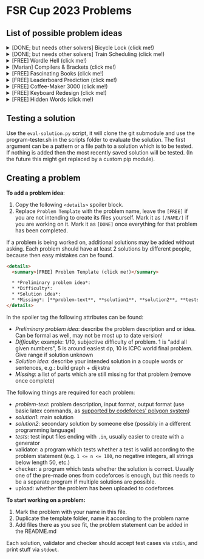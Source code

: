 # FSR Cup 2023 Problems


## List of possible problem ideas

<details> 
  <summary>[DONE; but needs other solvers] Bicycle Lock (click me!)</summary>

  * *Preliminary problem idea*: your gloves are too thick for the bicycle lock. Can only turn 2 dials at once, 2-100 numbers from 0 to 9 on lock. How many steps to turn to correct solution (if possible) given start position and correct position.
  * *Difficulty*: 2/10
  * *Solution idea*: greedy, start at left and check whether rightmost digit is correct
  * *Missing*: [**solution2**]
</details>

<details> 
  <summary>[DONE; but needs other solvers] Train Scheduling (click me!)</summary>

  * *Preliminary problem idea*: you are in Rostock, but tomorrow you want to be at home! So you decide to go with deutsche bahn, however you see that their planning system is not working. So you take the matters in your own hands. You take all routes in the system and create your own timetable and routing. Of course the deutsche bahn trains may have some delay. Given the routes for the day and the maximum delay for each train, print the earliest possible time for arrival, and the latest possible time
  * *Difficulty*: 3/10
  * *Solution idea*: make graph, traverse with dijkstra
  * *Missing*: [**solution2**]
</details>

<details> 
  <summary>[FREE] Wordle Hell (click me!)</summary>

  * *Preliminary problem idea*: While again not paying attention in the lecture, you are playing wordle on your phone. You see that you only have 4 guesses left. You wonder what is the best way to test as many letters as possible. Given a list of 5-letter words (may not be valid wordle words), find 4 words which maximize the number of distinct letters across them.
  * *Difficulty*: 3-6/10
  * *Solution idea*: 
  * *Missing*: [**problem-text**, **solution1**, **solution2**, **tests**, **validator**, **checker**, **upload**]
</details>


<details> 
  <summary>[Marian] Compilers & Brackets (click me!)</summary>

  * *Preliminary problem idea*: You just completed the lecture on how to create compilers, and now that you are an expert at it you want to test your skills. You decide to create your own programming language. First steps first, however, so you decide the most important thing is brackets, and lots of them. You want to write a parser which tells you whether a list of open and closed brackets is valid. Print "valid" or "invalid"
  * *Difficulty*: 2-3/10
  * *Solution idea*: track sum of open/closed brackets, if negative: print invalid
  * *Missing*: [**problem-text**, **solution1**, **solution2**, **tests**, **validator**, **checker**, **upload**]
</details>

<details> 
  <summary>[FREE] Fascinating Books (click me!)</summary>

  * *Preliminary problem idea*: You wonder around the library looking for the best book on visual basic, but you see so many books that any book title you read starts to lose its meaning. You just see letters, and you start to wonder. Do these books on this shelf contain each letter of the english alphabet at least once? Print "yes" or "no"
  * *Difficulty*: 1/10
  * *Solution idea*:
  * *Missing*: [**problem-text**, **solution1**, **solution2**, **tests**, **validator**, **checker**, **upload**]
</details>

<details> 
  <summary>[FREE] Leaderboard Prediction (click me!)</summary>

  * *Preliminary problem idea*: You are a crazy good competitive programmer, you have read all 8 problems, you have 3 hours and 50 minutes of the contest remaining, and now you know how long each problem will take you in minutes. Print how many problems you will be able to solve in 3:50 and what the time penalty will be for those solved problems.
  * *Difficulty*: 1/10
  * *Solution idea*:
  * *Missing*: [**problem-text**, **solution1**, **solution2**, **tests**, **validator**, **checker**, **upload**]
</details>

<details> 
  <summary>[FREE] Coffee-Maker 3000 (click me!)</summary>

  * *Preliminary problem idea*: Tomorrow is the last submission day for your seminar paper, you have written exactly 0 words so far. It is time to work you say, it will be a long day. You prepare your custom self-built coffee machine for the next t hours. You have enough coffee for x coffee cups in that time. Each time it brews a coffee you drink it immediately and you gain a boost to your productivity for m minutes. Drinking multiple coffee cups in the same time is not as effective, it follows the formula sqrt(x), where x is the number of boosts active during that timeframe. Each minute you write n words, what is the maximum number of words you can write if you optimize the coffee machine?
  * *Difficulty*: 
  * *Solution idea*:
  * *Missing*: [**problem-text**, **solution1**, **solution2**, **tests**, **validator**, **checker**, **upload**]
</details>

<details> 
  <summary>[FREE] Keyboard Redesign (click me!)</summary>

  * *Preliminary problem idea*: You have decided to redesign the keyboard. Given a list of words, create an optimal keyboard on a integer grid, such that the distances between letters is minimized when typing the given words."Easier" alternative: 1x26 row of numbers, still really hard, no idea how to solve?
  * *Difficulty*: 5-9/10
  * *Solution idea*:
  * *Missing*: [**problem-text**, **solution1**, **solution2**, **tests**, **validator**, **checker**, **upload**]
</details>

<details> 
  <summary>[FREE] Hidden Words (click me!)</summary>

  * *Preliminary problem idea*: Construct a n x n grid of letters.  You are given m words, each word should occur exactly once in that grid either horizontally or vertically. 
  * *Difficulty*: 
  * *Solution idea*:
  * *Missing*: [**problem-text**, **solution1**, **solution2**, **tests**, **validator**, **checker**, **upload**]
</details>


## Testing a solution

Use the `eval-solution.py` script, it will clone the git submodule and use the program-tester.sh in the scripts folder to evaluate the solution. The first argument can be a pattern or a file path to a solution which is to be tested. If nothing is added then the most recently saved solution will be tested. (In the future this might get replaced by a custom pip module).

## Creating a problem


**To add a problem idea**: 

1. Copy the following `<details>` spoiler block. 
2. Replace `Problem Template` with the problem name, leave the `[FREE]` if you are not intending to create its files yourself. Mark it as `[/NAME/]` if you are working on it. Mark it as `[DONE]` once everything for that problem has been completed.

If a problem is being worked on, additional solutions may be added without asking. Each problem should have at least 2 solutions by different people, because then easy mistakes can be found.

```html
<details> 
  <summary>[FREE] Problem Template (click me!)</summary>

  * *Preliminary problem idea*: 
  * *Difficulty*: 
  * *Solution idea*:
  * *Missing*: [**problem-text**, **solution1**, **solution2**, **tests**, **validator**, **checker**, **upload**]
</details>
```

In the spoiler tag the following attributes can be found:

* *Preliminary problem idea*: describe the problem description and or idea. Can be formal as well, may not be most up to date version!
* *Difficulty*: example: 1/10, subjective difficulty of problem. 1 is "add all given numbers", 5 is around easiest dp, 10 is ICPC world final problem. Give range if solution unknown
* *Solution idea*: describe your intended solution in a couple words or sentences, e.g.: build graph + dijkstra
* *Missing*: a list of parts which are still missing for that problem (remove once complete)

The following things are required for each problem:

* _problem-text_: problem description, input format, output format (use basic latex commands, as [supported by codeforces' polygon system](https://polygon.codeforces.com/docs/statements-tex-manual?ccid=0024b28061a8a61a73208fdecd433e9e&session=6ac53d17b6402d9f6a2692326b91989a06fa6000))
* _solution1_: main solution 
* _solution2_: secondary solution by someone else (possibly in a different programming language)
* _tests_: test input files ending with `.in`, usually easier to create with a generator
* validator: a program which tests whether a test is valid according to the problem statement (e.g. `1 <= n <= 100`, no negative integers, all strings below length 50, etc.)
* checker: a program which tests whether the solution is correct. Usually one of the pre-made ones from codeforces is enough, but this needs to be a separate program if multiple solutions are possible.
* upload: whether the problem has been uploaded to codeforces


**To start working on a problem:**

1. Mark the problem with your name in this file.
2. Duplicate the template folder, name it according to the problem name
3. Add files there as you see fit, the problem statement can be added in the README.md

Each solution, validator and checker should accept test cases via `stdin`, and print stuff via `stdout`. 

